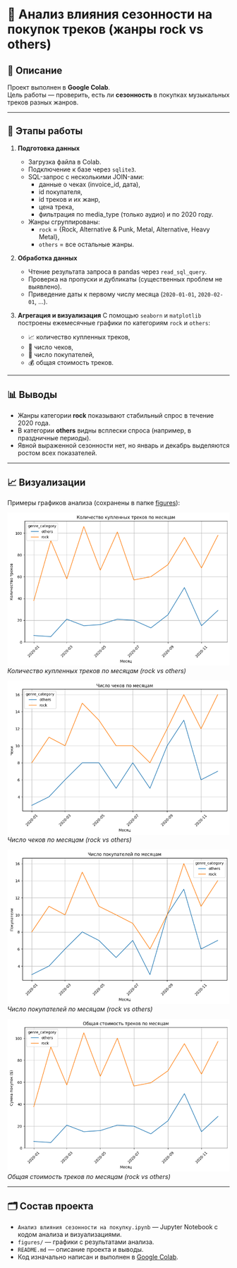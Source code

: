 # 🧪 Анализ влияния сезонности на покупок треков (жанры rock vs others)

## 📌 Описание
Проект выполнен в **Google Colab**.  
Цель работы — проверить, есть ли **сезонность** в покупках музыкальных треков разных жанров.

---

## 🔎 Этапы работы
1. **Подготовка данных**
   - Загрузка файла  в Colab.
   - Подключение к базе через `sqlite3`.
   - SQL-запрос с несколькими JOIN-ами:
     - данные о чеках (invoice_id, дата),
     - id покупателя,
     - id треков и их жанр,
     - цена трека,
     - фильтрация по media_type (только аудио) и по 2020 году.
   - Жанры сгруппированы:
     - `rock` = {Rock, Alternative & Punk, Metal, Alternative, Heavy Metal},
     - `others` = все остальные жанры.

2. **Обработка данных**
   - Чтение результата запроса в pandas через `read_sql_query`.
   - Проверка на пропуски и дубликаты (существенных проблем не выявлено).
   - Приведение даты к первому числу месяца (`2020-01-01`, `2020-02-01`, ...).

3. **Агрегация и визуализация**
   С помощью `seaborn` и `matplotlib` построены ежемесячные графики по категориям `rock` и `others`:
   - 📈 количество купленных треков,
   - 🧾 число чеков,
   - 👥 число покупателей,
   - 💰 общая стоимость треков.

---

## 📊 Выводы
- Жанры категории **rock** показывают стабильный спрос в течение 2020 года.  
- В категории **others** видны всплески спроса (например, в праздничные периоды).  
- Явной выраженной сезонности нет, но январь и декабрь выделяются ростом всех показателей.  

---

## 📈 Визуализации
Примеры графиков анализа (сохранены в папке [figures](./figures)):

![](figures/tracks_count.png)  
*Количество купленных треков по месяцам (rock vs others)*  

![](figures/invoices_count.png)  
*Число чеков по месяцам (rock vs others)*  

![](figures/customers_count.png)  
*Число покупателей по месяцам (rock vs others)*  

![](figures/sales_value.png)  
*Общая стоимость треков по месяцам (rock vs others)*  

---

## 🗂️ Состав проекта
- `Анализ влияния сезонности на покупку.ipynb` — Jupyter Notebook с кодом анализа и визуализациями.  
- `figures/` — графики с результатами анализа.  
- `README.md` — описание проекта и выводы.
- Код изначально написан и выполнен в [Google Colab](https://colab.research.google.com/drive/14fs6-H4Mnvc60NtirpDwUmzu65lDG1t0?usp=sharing/).  

